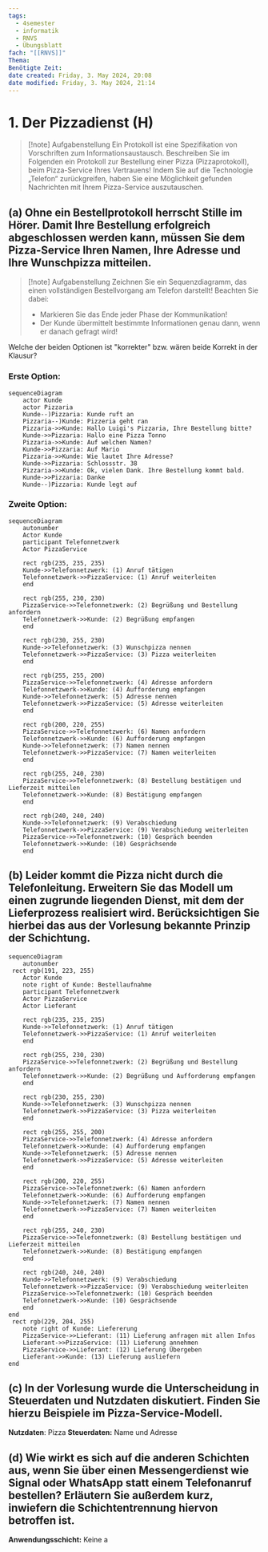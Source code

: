 ```yaml
---
tags:
  - 4semester
  - informatik
  - RNVS
  - Übungsblatt
fach: "[[RNVS]]"
Thema: 
Benötigte Zeit:
date created: Friday, 3. May 2024, 20:08
date modified: Friday, 3. May 2024, 21:14
---
```


# 1. Der Pizzadienst (H)

>[!note] Aufgabenstellung
>Ein Protokoll ist eine Spezifikation von Vorschriften zum Informationsaustausch. Beschreiben Sie im Folgenden ein Protokoll zur Bestellung einer Pizza (Pizzaprotokoll), beim Pizza-Service Ihres Vertrauens! Indem Sie auf die Technologie „Telefon“ zurückgreifen, haben Sie eine Möglichkeit gefunden Nachrichten mit Ihrem Pizza-Service auszutauschen.

## (a) Ohne ein Bestellprotokoll herrscht Stille im Hörer. Damit Ihre Bestellung erfolgreich abgeschlossen werden kann, müssen Sie dem Pizza-Service Ihren Namen, Ihre Adresse und Ihre Wunschpizza mitteilen.

>[!note] Aufgabenstellung
Zeichnen Sie ein Sequenzdiagramm, das einen vollständigen Bestellvorgang am Telefon darstellt! Beachten Sie dabei:
> - Markieren Sie das Ende jeder Phase der Kommunikation!
> - Der Kunde übermittelt bestimmte Informationen genau dann, wenn er danach gefragt wird!

Welche der beiden Optionen ist "korrekter" bzw. wären beide Korrekt in der Klausur?

### Erste Option:
```mermaid
sequenceDiagram
    actor Kunde
    actor Pizzaria
    Kunde--)Pizzaria: Kunde ruft an
    Pizzaria--)Kunde: Pizzeria geht ran
    Pizzaria->>Kunde: Hallo Luigi's Pizzaria, Ihre Bestellung bitte?
    Kunde->>Pizzaria: Hallo eine Pizza Tonno
    Pizzaria->>Kunde: Auf welchen Namen?
    Kunde->>Pizzaria: Auf Mario
    Pizzaria->>Kunde: Wie lautet Ihre Adresse?
    Kunde->>Pizzaria: Schlossstr. 38
    Pizzaria->>Kunde: Ok, vielen Dank. Ihre Bestellung kommt bald.
    Kunde->>Pizzaria: Danke
    Kunde--)Pizzaria: Kunde legt auf
```

### Zweite Option:

```mermaid
sequenceDiagram
	autonumber
    Actor Kunde
    participant Telefonnetzwerk
    Actor PizzaService

    rect rgb(235, 235, 235)
    Kunde->>Telefonnetzwerk: (1) Anruf tätigen
    Telefonnetzwerk->>PizzaService: (1) Anruf weiterleiten
    end

    rect rgb(255, 230, 230)
    PizzaService->>Telefonnetzwerk: (2) Begrüßung und Bestellung anfordern
    Telefonnetzwerk->>Kunde: (2) Begrüßung empfangen
    end

    rect rgb(230, 255, 230)
    Kunde->>Telefonnetzwerk: (3) Wunschpizza nennen
    Telefonnetzwerk->>PizzaService: (3) Pizza weiterleiten
    end

    rect rgb(255, 255, 200)
    PizzaService->>Telefonnetzwerk: (4) Adresse anfordern
    Telefonnetzwerk->>Kunde: (4) Aufforderung empfangen
    Kunde->>Telefonnetzwerk: (5) Adresse nennen
    Telefonnetzwerk->>PizzaService: (5) Adresse weiterleiten
    end

    rect rgb(200, 220, 255)
    PizzaService->>Telefonnetzwerk: (6) Namen anfordern
    Telefonnetzwerk->>Kunde: (6) Aufforderung empfangen
    Kunde->>Telefonnetzwerk: (7) Namen nennen
    Telefonnetzwerk->>PizzaService: (7) Namen weiterleiten
    end

    rect rgb(255, 240, 230)
    PizzaService->>Telefonnetzwerk: (8) Bestellung bestätigen und Lieferzeit mitteilen
    Telefonnetzwerk->>Kunde: (8) Bestätigung empfangen
    end

    rect rgb(240, 240, 240)
    Kunde->>Telefonnetzwerk: (9) Verabschiedung
    Telefonnetzwerk->>PizzaService: (9) Verabschiedung weiterleiten
    PizzaService->>Telefonnetzwerk: (10) Gespräch beenden
    Telefonnetzwerk->>Kunde: (10) Gesprächsende
    end

```


## (b) Leider kommt die Pizza nicht durch die Telefonleitung. Erweitern Sie das Modell um einen zugrunde liegenden Dienst, mit dem der Lieferprozess realisiert wird. Berücksichtigen Sie hierbei das aus der Vorlesung bekannte Prinzip der Schichtung.

```mermaid
sequenceDiagram
	autonumber
 rect rgb(191, 223, 255)
    Actor Kunde
	note right of Kunde: Bestellaufnahme
    participant Telefonnetzwerk
    Actor PizzaService
    Actor Lieferant

    rect rgb(235, 235, 235)
    Kunde->>Telefonnetzwerk: (1) Anruf tätigen
    Telefonnetzwerk->>PizzaService: (1) Anruf weiterleiten
    end

    rect rgb(255, 230, 230)
    PizzaService->>Telefonnetzwerk: (2) Begrüßung und Bestellung anfordern
    Telefonnetzwerk->>Kunde: (2) Begrüßung und Aufforderung empfangen
    end

    rect rgb(230, 255, 230)
    Kunde->>Telefonnetzwerk: (3) Wunschpizza nennen
    Telefonnetzwerk->>PizzaService: (3) Pizza weiterleiten
    end

    rect rgb(255, 255, 200)
    PizzaService->>Telefonnetzwerk: (4) Adresse anfordern
    Telefonnetzwerk->>Kunde: (4) Aufforderung empfangen
    Kunde->>Telefonnetzwerk: (5) Adresse nennen
    Telefonnetzwerk->>PizzaService: (5) Adresse weiterleiten
    end

    rect rgb(200, 220, 255)
    PizzaService->>Telefonnetzwerk: (6) Namen anfordern
    Telefonnetzwerk->>Kunde: (6) Aufforderung empfangen
    Kunde->>Telefonnetzwerk: (7) Namen nennen
    Telefonnetzwerk->>PizzaService: (7) Namen weiterleiten
    end

    rect rgb(255, 240, 230)
    PizzaService->>Telefonnetzwerk: (8) Bestellung bestätigen und Lieferzeit mitteilen
    Telefonnetzwerk->>Kunde: (8) Bestätigung empfangen
    end

    rect rgb(240, 240, 240)
    Kunde->>Telefonnetzwerk: (9) Verabschiedung
    Telefonnetzwerk->>PizzaService: (9) Verabschiedung weiterleiten
    PizzaService->>Telefonnetzwerk: (10) Gespräch beenden
    Telefonnetzwerk->>Kunde: (10) Gesprächsende
    end
end
 rect rgb(229, 204, 255)
 	note right of Kunde: Liefererung
	PizzaService->>Lieferant: (11) Lieferung anfragen mit allen Infos
	Lieferant->>PizzaService: (11) Lieferung annehmen
	PizzaService->>Lieferant: (12) Lieferung Übergeben
	Lieferant->>Kunde: (13) Lieferung ausliefern
end
```

## (c) In der Vorlesung wurde die Unterscheidung in Steuerdaten und Nutzdaten diskutiert. Finden Sie hierzu Beispiele im Pizza-Service-Modell.

**Nutzdaten**: Pizza
**Steuerdaten:** Name und Adresse
## (d) Wie wirkt es sich auf die anderen Schichten aus, wenn Sie über einen Messengerdienst wie Signal oder WhatsApp statt einem Telefonanruf bestellen? Erläutern Sie außerdem kurz, inwiefern die Schichtentrennung hiervon betroffen ist.

**Anwendungsschicht:** Keine  a